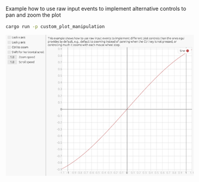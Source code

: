Example how to use raw input events to implement alternative controls to pan and zoom the plot

```sh
cargo run -p custom_plot_manipulation
```

![](screenshot.png)
